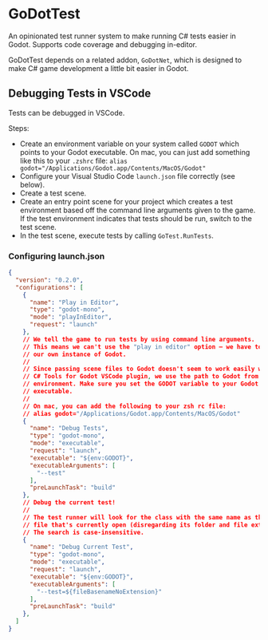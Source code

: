 # GoDotTest

An opinionated test runner system to make running C# tests easier in Godot. Supports code coverage and debugging in-editor. 

GoDotTest depends on a related addon, `GoDotNet`, which is designed to make C# game development a little bit easier in Godot. 

## Debugging Tests in VSCode

Tests can be debugged in VSCode.

Steps:

- Create an environment variable on your system called `GODOT` which points to your Godot executable. On mac, you can just add something like this to your `.zshrc` file: `alias godot="/Applications/Godot.app/Contents/MacOS/Godot"`
- Configure your Visual Studio Code `launch.json` file correctly (see below).
- Create a test scene.
- Create an entry point scene for your project which creates a test environment based off the command line arguments given to the game. If the test environment indicates that tests should be run, switch to the test scene.
- In the test scene, execute tests by calling `GoTest.RunTests`.

### Configuring launch.json

```json
{
  "version": "0.2.0",
  "configurations": [
    {
      "name": "Play in Editor",
      "type": "godot-mono",
      "mode": "playInEditor",
      "request": "launch"
    },
    // We tell the game to run tests by using command line arguments.
    // This means we can't use the "play in editor" option — we have to launch
    // our own instance of Godot.
    //
    // Since passing scene files to Godot doesn't seem to work easily with the
    // C# Tools for Godot VSCode plugin, we use the path to Godot from the
    // environment. Make sure you set the GODOT variable to your Godot
    // executable.
    //
    // On mac, you can add the following to your zsh rc file:
    // alias godot="/Applications/Godot.app/Contents/MacOS/Godot"
    {
      "name": "Debug Tests",
      "type": "godot-mono",
      "mode": "executable",
      "request": "launch",
      "executable": "${env:GODOT}",
      "executableArguments": [
        "--test"
      ],
      "preLaunchTask": "build"
    },
    // Debug the current test!
    //
    // The test runner will look for the class with the same name as the test
    // file that's currently open (disregarding its folder and file extension).
    // The search is case-insensitive.
    {
      "name": "Debug Current Test",
      "type": "godot-mono",
      "mode": "executable",
      "request": "launch",
      "executable": "${env:GODOT}",
      "executableArguments": [
        "--test=${fileBasenameNoExtension}"
      ],
      "preLaunchTask": "build"
    },
  ]
}
```

